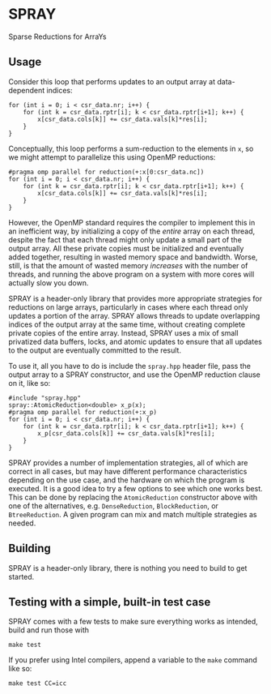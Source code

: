 # SPRAY

Sparse Reductions for ArraYs

## Usage

Consider this loop that performs updates to an output array at data-dependent indices:

    for (int i = 0; i < csr_data.nr; i++) {
        for (int k = csr_data.rptr[i]; k < csr_data.rptr[i+1]; k++) {
            x[csr_data.cols[k]] += csr_data.vals[k]*res[i];
        }
    }

Conceptually, this loop performs a sum-reduction to the elements in `x`, so we might attempt to parallelize this using OpenMP reductions:

    #pragma omp parallel for reduction(+:x[0:csr_data.nc])
    for (int i = 0; i < csr_data.nr; i++) {
        for (int k = csr_data.rptr[i]; k < csr_data.rptr[i+1]; k++) {
            x[csr_data.cols[k]] += csr_data.vals[k]*res[i];
        }
    }

However, the OpenMP standard requires the compiler to implement this in an inefficient way, by initializing a copy of the _entire_ array on each thread, despite the fact that each thread might only update a small part of the output array. All these private copies must be initialized and eventually added together, resulting in wasted memory space and bandwidth. Worse, still, is that the amount of wasted memory _increases_ with the number of threads, and running the above program on a system with more cores will actually slow you down.

SPRAY is a header-only library that provides more appropriate strategies for reductions on large arrays, particularly in cases where each thread only updates a portion of the array. SPRAY allows threads to update overlapping indices of the output array at the same time, without creating complete private copies of the entire array. Instead, SPRAY uses a mix of small privatized data buffers, locks, and atomic updates to ensure that all updates to the output are eventually committed to the result.

To use it, all you have to do is include the `spray.hpp` header file, pass the output array to a SPRAY constructor, and use the OpenMP reduction clause on it, like so:

    #include "spray.hpp"
    spray::AtomicReduction<double> x_p(x);
    #pragma omp parallel for reduction(+:x_p)
    for (int i = 0; i < csr_data.nr; i++) {
        for (int k = csr_data.rptr[i]; k < csr_data.rptr[i+1]; k++) {
            x_p[csr_data.cols[k]] += csr_data.vals[k]*res[i];
        }
    }

SPRAY provides a number of implementation strategies, all of which are correct in all cases, but may have different performance characteristics depending on the use case, and the hardware on which the program is executed. It is a good idea to try a few options to see which one works best. This can be done by replacing the `AtomicReduction` constructor above with one of the alternatives, e.g. `DenseReduction`, `BlockReduction`, or `BtreeReduction`. A given program can mix and match multiple strategies as needed.

## Building

SPRAY is a header-only library, there is nothing you need to build to get started.

## Testing with a simple, built-in test case

SPRAY comes with a few tests to make sure everything works as intended, build and run those with

    make test

If you prefer using Intel compilers, append a variable to the `make` command like so:

    make test CC=icc
